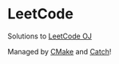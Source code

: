 # LeetCode

Solutions to [LeetCode OJ](https://leetcode.com/problemset/algorithms/)

Managed by [CMake](http://www.cmake.org) and [Catch](catch-lib.net)!
